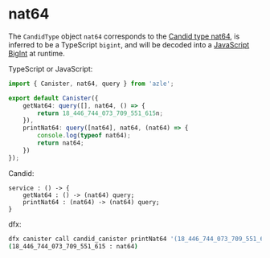 # nat64

The `CandidType` object `nat64` corresponds to the [Candid type nat64](https://internetcomputer.org/docs/current/references/candid-ref#type-natn-and-intn), is inferred to be a TypeScript `bigint`, and will be decoded into a [JavaScript BigInt](https://developer.mozilla.org/en-US/docs/Web/JavaScript/Reference/Global_Objects/BigInt) at runtime.

TypeScript or JavaScript:

```typescript
import { Canister, nat64, query } from 'azle';

export default Canister({
    getNat64: query([], nat64, () => {
        return 18_446_744_073_709_551_615n;
    }),
    printNat64: query([nat64], nat64, (nat64) => {
        console.log(typeof nat64);
        return nat64;
    })
});
```

Candid:

```
service : () -> {
    getNat64 : () -> (nat64) query;
    printNat64 : (nat64) -> (nat64) query;
}
```

dfx:

```bash
dfx canister call candid_canister printNat64 '(18_446_744_073_709_551_615 : nat64)'
(18_446_744_073_709_551_615 : nat64)
```
